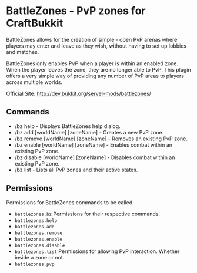 BattleZones - PvP zones for CraftBukkit
=======================================

BattleZones allows for the creation of simple - open PvP arenas where players may enter and leave as they wish, without having to set up lobbies and matches.

BattleZones only enables PvP when a player is within an enabled zone. When the player leaves the zone, they are no longer able to PvP. This plugin offers a very simple way of providing any number of PvP areas to players across multiple worlds.

Official Site: http://dev.bukkit.org/server-mods/battlezones/


Commands
--------
- /bz help - Displays BattleZones help dialog.
- /bz add [worldName] [zoneName] - Creates a new PvP zone.
- /bz remove [worldName] [zoneName] - Removes an existing PvP zone.
- /bz enable [worldName] [zoneName] - Enables combat within an existing PvP zone.
- /bz disable [worldName] [zoneName] - Disables combat within an existing PvP zone.
- /bz list - Lists all PvP zones and their active states.


Permissions
-----------
Permissions for BattleZones commands to be called.
- `battlezones.bz`
Permissions for their respective commands.
- `battlezones.help` 
- `battlezones.add`
- `battlezones.remove`
- `battlezones.enable`
- `battlezones.disable`
- `battlezones.list`
Permissions for allowing PvP interaction. Whether inside a zone or not.
- `battlezones.pvp`